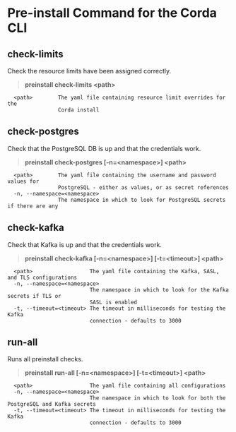 
# Pre-install Command for the Corda CLI

## check-limits
Check the resource limits have been assigned correctly.
> **preinstall check-limits \<path\>**

      <path>        The yaml file containing resource limit overrides for the
                    Corda install

## check-postgres
Check that the PostgreSQL DB is up and that the credentials work.
> **preinstall check-postgres [-n=\<namespace\>] \<path\>**

      <path>        The yaml file containing the username and password values for 
                    PostgreSQL - either as values, or as secret references
	  -n, --namespace=<namespace>
                    The namespace in which to look for PostgreSQL secrets if there are any

## check-kafka
Check that Kafka is up and that the credentials work.

>**preinstall check-kafka [-n=\<namespace\>] [-t=\<timeout\>] \<path\>**

      <path>                  The yaml file containing the Kafka, SASL, and TLS configurations
	  -n, --namespace=<namespace>
                              The namespace in which to look for the Kafka secrets if TLS or 
                              SASL is enabled
	  -t, --timeout=<timeout> The timeout in milliseconds for testing the Kafka
                              connection - defaults to 3000

## run-all
Runs all preinstall checks.
> **preinstall run-all [-n=\<namespace\>] [-t=\<timeout\>] \<path\>**

      <path>                  The yaml file containing all configurations
	  -n, --namespace=<namespace>
                              The namespace in which to look for both the PostgreSQL and Kafka secrets
	  -t, --timeout=<timeout> The timeout in milliseconds for testing the Kafka
                              connection - defaults to 3000
